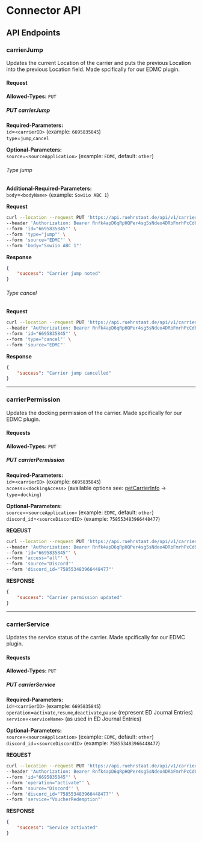 # Connector API

## API Endpoints

### carrierJump

Updates the current Location of the carrier and puts the previous Location into the previous Location field. Made spcifically for our EDMC plugin.
#### Request
**Allowed-Types:** `PUT`<br>
##### PUT carrierJump
**Required-Parameters:**<br>
`id`=`<carrierID>` (example: `6695835845`)<br>
`type`=`jump`,`cancel`<br>

**Optional-Parameters:**<br>
`source`=`<sourceApplication>` (example: `EDMC`, default: `other`)<br>
###### Type jump
**Additional-Required-Parameters:**<br>
`body`=`<bodyName>` (example: `Sowiio ABC 1`)<br>

**Request**
```bash
curl --location --request PUT 'https://api.ruehrstaat.de/api/v1/carrierJump' \
--header 'Authorization: Bearer Rnfk4apD6qRpHQPer4sg5sNdeo4DRbFmrhPcCd6kR' \
--form 'id="6695835845"' \
--form 'type="jump"' \
--form 'source="EDMC"' \
--form 'body="Sowiio ABC 1"'
```
**Response**
```json
{
    "success": "Carrier jump noted"
}
```
###### Type cancel
**Request**
```bash
curl --location --request PUT 'https://api.ruehrstaat.de/api/v1/carrierJump' \
--header 'Authorization: Bearer Rnfk4apD6qRpHQPer4sg5sNdeo4DRbFmrhPcCd6kR' \
--form 'id="6695835845"' \
--form 'type="cancel"' \
--form 'source="EDMC"'
```
**Response**
```json
{
    "success": "Carrier jump cancelled"
}
```
---
### carrierPermission

Updates the docking permission of the carrier. Made spcifically for our EDMC plugin.

#### Requests
**Allowed-Types:** `PUT`<br>

##### PUT carrierPermission

**Required-Parameters:**<br>
`id`=`<carrierID>` (example: `6695835845`)<br>
`access`=`<dockingAccess>` (available options see: [getCarrierInfo](#getcarrierinfo) -> `type`=`docking`)<br>

**Optional-Parameters:**<br>
`source`=`<sourceApplication>` (example: `EDMC`, default: `other`)<br>
`discord_id`=`<sourceDiscordID>` (example: `758553483966448477`)<br>

**REQEUST**

```bash
curl --location --request PUT 'https://api.ruehrstaat.de/api/v1/carrierPermission' \
--header 'Authorization: Bearer Rnfk4apD6qRpHQPer4sg5sNdeo4DRbFmrhPcCd6kR' \
--form 'id="6695835845"' \
--form 'access="all"' \
--form 'source="Discord"'
--form 'discord_id="758553483966448477"'
```

**RESPONSE**

```json
{
    "success": "Carrier permission updated"
}
```
---
### carrierService

Updates the service status of the carrier. Made spcifically for our EDMC plugin.

#### Requests
**Allowed-Types:** `PUT`<br>

##### PUT carrierService

**Required-Parameters:**<br>
`id`=`<carrierID>` (example: `6695835845`)<br>
`operation`=`activate`,`resume`,`deactivate`,`pause` (represent ED Journal Entries)<br>
`service`=`<serviceName>` (as used in ED Journal Entries)<br>

**Optional-Parameters:**<br>
`source`=`<sourceApplication>` (example: `EDMC`, default: `other`)<br>
`discord_id`=`<sourceDiscordID>` (example: `758553483966448477`)<br>

**REQUEST**
```bash
curl --location --request PUT 'https://api.ruehrstaat.de/api/v1/carrierService' \
--header 'Authorization: Bearer Rnfk4apD6qRpHQPer4sg5sNdeo4DRbFmrhPcCd6kR' \
--form 'id="6695835845"' \
--form 'operation="activate"' \
--form 'source="Discord"' \
--form 'discord_id="758553483966448477"' \
--form 'service="VoucherRedemption"'
```

**RESPONSE**

```json
{
    "success": "Service activated"
}
```